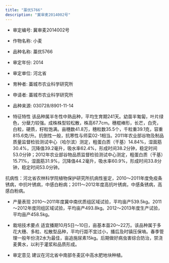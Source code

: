 ```yaml
---
title: "藁优5766"
description: "冀审麦2014002号"
---
```

* 审定编号:  冀审麦2014002号

*  作物名称:  小麦

*  品种名称:  藁优5766

*  审定年份:  2014

*  审定单位:  河北省

* 育种者:  藁城市农业科学研究所

*  申请者:  藁城市农业科学研究所

*  品种来源:  030728/8901-11-14

*  特征特性
该品种属半冬性中熟品种，平均生育期241天。幼苗半匍匐，叶片绿色，分蘖力较强。成株株型较松散，株高67.7cm。穗棍棒形，长芒，白壳，白粒，硬质，籽粒饱满。亩穗数41.8万，穗粒数35.5个，千粒重39.1克，容重815.6克/升。抗倒性一般，抗寒性与师栾02-1相当。2011年农业部谷物及制品质量监督检验测试中心（哈尔滨）测定，粗蛋白质（干基）14.84%，湿面筋30.4%，沉降值39.2毫升，吸水率62.4%，形成时间38.2分钟，稳定时间53.0分钟；2012年农业部谷物品质监督检验测试中心测定，粗蛋白质（干基）15.71%，湿面筋31.9%，沉降值44.2毫升，吸水率60.9%，形成时间33.8分钟，稳定时间53.0分钟。
抗病性：河北省农林科学院植物保护研究所抗病性鉴定，2010～2011年度免疫条锈病，中抗叶锈病，中感白粉病；2011～2012年度高抗叶锈病，中感条锈病，高感白粉病。

*  产量表现
2010～2011年度冀中南优质组区域试验，平均亩产539.5kg。2011～2012年度同组区域试验，平均亩产493.8kg。2012～2013年度生产试验，平均亩产458.5kg。

*  栽培技术要点
适宜播期10月5日～10日，亩基本苗20～22万。该品种属于多花大穗、多粒、松散型品种，平均行距不宜过小，播后及时镇压保墒。春季管理一般年份浇2水为最佳，亩追施尿素15kg。后期做好病虫害综合防治，禁浇麦黄水，以利于灌浆和品质形成。

*  审定意见
建议在河北省中南部冬麦区中高水肥地块种植。
